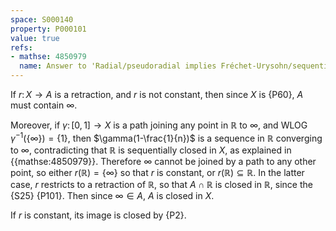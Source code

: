 ```yaml
---
space: S000140
property: P000101
value: true
refs:
- mathse: 4850979
  name: Answer to 'Radial/pseudoradial implies Fréchet-Urysohn/sequential for locally countable spaces'
---
```


If $r\colon X\to A$ is a retraction, and $r$ is not constant, then since $X$ is {P60},  $A$ must contain $\infty$.  

Moreover, if $\gamma\colon [0,1]\to X$ is a path joining any point in $\mathbb R$ to $\infty$, and WLOG $\gamma^{-1}(\{\infty\})=\{1\}$, then $\gamma(1-\frac{1}{n})$ is a sequence in $\mathbb R$ converging to $\infty$, contradicting that $\mathbb R$ is sequentially closed in $X$, as explained in {{mathse:4850979}}.  Therefore $\infty$ cannot be joined by a path to any other point, so either $r(\mathbb R)=\{\infty\}$ so that $r$ is constant, or $r(\mathbb R)\subseteq \mathbb R$.  In the latter case, $r$ restricts to a retraction of $\mathbb R$, so that $A\cap \mathbb R$ is closed in $\mathbb R$, since the {S25} {P101}.  Then since $\infty\in A$, $A$ is closed in $X$.

If $r$ is constant, its image is closed by {P2}.
